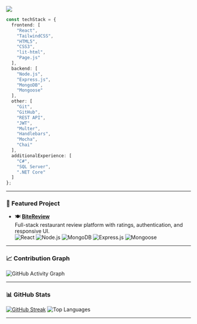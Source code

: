 <div align="left">

<img src="https://readme-typing-svg.demolab.com?font=Fira+Code&weight=500&pause=1000&color=007acc&width=435&lines=Hi%2C+I'm+Vladislav+%F0%9F%91%8B;Full+Stack+JavaScript+Developer;MERN+Stack+%7C+React+%7C+Node.js+%7C+MongoDB" />

```ts
const techStack = {
  frontend: [
    "React",
    "TailwindCSS",
    "HTML5",
    "CSS3",
    "lit-html",
    "Page.js"
  ],
  backend: [
    "Node.js",
    "Express.js",
    "MongoDB",
    "Mongoose"
  ],
  other: [
    "Git",
    "GitHub",
    "REST API",
    "JWT",
    "Multer",
    "Handlebars",
    "Mocha",
    "Chai"
  ],
  additionalExperience: [
    "C#",
    "SQL Server",
    ".NET Core"
  ]
};
```

</div>

---

### 📌 Featured Project

- 🍽️ [**BiteReview**](https://github.com/VladislavDim/bite-review)  
  Full-stack restaurant review platform with ratings, authentication, and responsive UI.  
  ![React](https://img.shields.io/badge/React-333333?style=flat-square&logo=react&logoColor=white)
  ![Node.js](https://img.shields.io/badge/Node.js-333333?style=flat-square&logo=nodedotjs&logoColor=white)
  ![MongoDB](https://img.shields.io/badge/MongoDB-333333?style=flat-square&logo=mongodb&logoColor=white)
  ![Express.js](https://img.shields.io/badge/Express.js-333333?style=flat-square&logo=express&logoColor=white)
  ![Mongoose](https://img.shields.io/badge/Mongoose-333333?style=flat-square&logo=mongodb&logoColor=white)

---

### 📈 Contribution Graph

![GitHub Activity Graph](https://github-readme-activity-graph.vercel.app/graph?username=VladislavDim&theme=github-compact&hide_border=true)

---

### 📊 GitHub Stats

[![GitHub Streak](https://github-readme-streak-stats.herokuapp.com?user=VladislavDim&theme=dark&hide_border=true)](https://github.com/VladislavDim)
![Top Languages](https://github-readme-stats.vercel.app/api/top-langs/?username=VladislavDim&layout=compact&theme=github_dark&hide_border=true)

---
